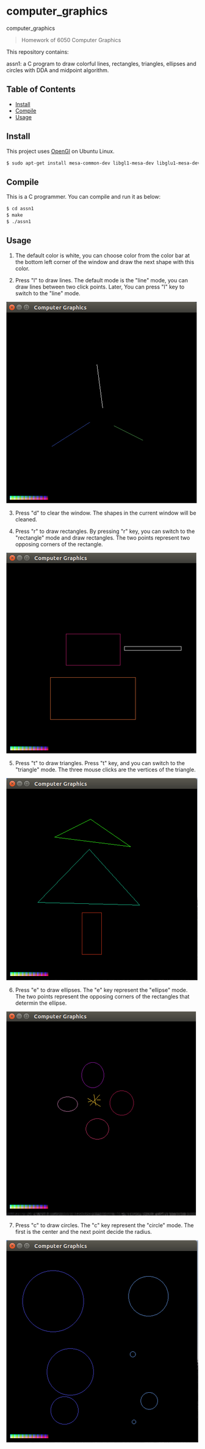 # computer_graphics
computer_graphics
> Homework of 6050 Computer Graphics

This repository contains:

assn1: a C program to draw colorful lines, rectangles, triangles, ellipses and circles with DDA and midpoint algorithm.

## Table of Contents

- [Install](#install)
- [Compile](#compile)
- [Usage](#usage)

## Install

This project uses [OpenGl](https://www.opengl.org/) on Ubuntu Linux.

```sh
$ sudo apt-get install mesa-common-dev libgl1-mesa-dev libglu1-mesa-dev freeglut3-dev
```
## Compile

This is a C programmer. You can compile and run it as below:

```sh
$ cd assn1
$ make
$ ./assn1
```

## Usage

1. The default color is white, you can choose color from the color bar at the bottom left corner of the window and draw the next shape with this color.

2. Press "l" to draw lines. The default mode is the "line" mode, you can draw lines between two click points. Later, You can press "l" key to switch to the "line" mode.

![image](https://github.com/cyxlily/6050_computer_graphics/blob/master/assn1/line.png)

3. Press "d" to clear the window. The shapes in the current window will be cleaned.

4. Press "r" to draw rectangles. By pressing "r" key, you can switch to the "rectangle" mode and draw rectangles. The two points represent two opposing corners of the rectangle.

![image](https://github.com/cyxlily/6050_computer_graphics/blob/master/assn1/rectangle.png)

5. Press "t" to draw triangles. Press "t" key, and you can switch to the "triangle" mode. The three mouse clicks are the vertices of the triangle.

![image](https://github.com/cyxlily/6050_computer_graphics/blob/master/assn1/triangle.png)

6. Press "e" to draw ellipses. The "e" key represent the "ellipse" mode. The two points represent the opposing corners of the rectangles that determin the ellipse.

![image](https://github.com/cyxlily/6050_computer_graphics/blob/master/assn1/ellipse.png)

7. Press "c" to draw circles. The "c" key represent the "circle" mode. The first is the center and the next point decide the radius.

![image](https://github.com/cyxlily/6050_computer_graphics/blob/master/assn1/circle.png)

